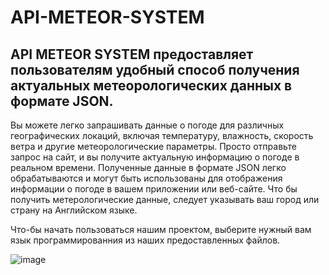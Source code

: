 # API-METEOR-SYSTEM
API METEOR SYSTEM предоставляет пользователям удобный способ получения актуальных метеорологических данных в формате JSON.
-----
Вы можете легко запрашивать данные о погоде для различных географических локаций, включая температуру, влажность, скорость ветра и другие метеорологические параметры.
Просто отправьте запрос на сайт, и вы получите актуальную информацию о погоде в реальном времени. 
Полученные данные в формате JSON легко обрабатываются и могут быть использованы для отображения информации о погоде в вашем приложении или веб-сайте. 
Что бы получить метерологические данные, следует указывать ваш город или страну на Английском языке.

Что-бы начать пользоваться нашим проектом, выберите нужный вам язык программированния из наших предоставленных файлов.

![image](https://github.com/user-attachments/assets/853d0ade-a84f-4c57-b3ba-7a432719d49f)
